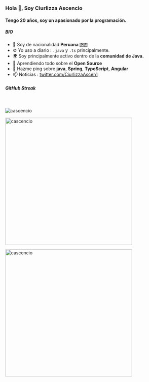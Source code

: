### Hola 👋, Soy Ciurlizza Ascencio

#### Tengo 20 años, soy un apasionado por la programación.

##### BIO

- 🏢 Soy de nacionalidad **Peruana 🇵🇪**
- ⚙️ Yo uso a diario : `.java` y `.ts` principalmente.
- 🌍 Soy principalmente activo dentro de la **comunidad de Java.**
- 🌱 Aprendiendo todo sobre el **Open Source**
- 💬 Hazme ping sobre **java**, **Spring**, **TypeScript**, **Angular**
- 📫 Noticias : [twitter.com/CiurlizzaAscen1](https://twitter.com/CiurlizzaAscen1)

##### GitHub Streak

</br>

<p align="left"> 
    <img src="https://github-profile-trophy.vercel.app/?username=cascencio" alt="cascencio" />
</p>

<div>
    <p style="text-align: left;">
        <img src="https://github-readme-stats.vercel.app/api/top-langs?username=cascencio&show_icons=true&locale=en&layout=compact" alt="cascencio" style="width: 400px;"/>
    </p>
    <p style="text-align: left;">
        <img src="https://github-readme-stats.vercel.app/api?username=cascencio&show_icons=true&locale=en" alt="cascencio" style="width: 400px;"/>
    </p>
</div>